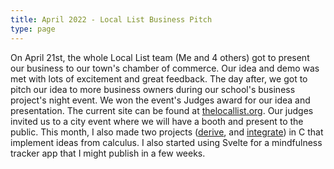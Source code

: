 ```yaml
---
title: April 2022 - Local List Business Pitch
type: page
---
```


On April 21st, the whole Local List team (Me and 4 others) got to present our business to our town's chamber of commerce. Our idea and demo was met with lots of excitement and great feedback. The day after, we got to pitch our idea to more business owners during our school's business project's night event. We won the event's Judges award for our idea and presentation. The current site can be found at [thelocallist.org]("http://thelocallist.org"). Our judges invited us to a city event where we will have a booth and present to the public. This month, I also made two projects ([derive]("https://github.com/JakeRoggenbuck/derive"), and [integrate]("https://github.com/JakeRoggenbuck/integrate")) in C that implement ideas from calculus. I also started using Svelte for a mindfulness tracker app that I might publish in a few weeks.
